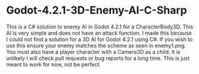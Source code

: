 # Godot-4.2.1-3D-Enemy-AI-C-Sharp
This is a C# solution to enemy AI in Godot 4.2.1 for a CharacterBody3D. This AI is very simple and does not have an attack function. 
I made this because I could not find a solution for a 3D AI for Godot 4.2.1 using C#.
If you wish to use this ensure your enemy matches the scheme as seen in enemy1.png.
You must also have a player character with a Camera3D as a child.
It is unlikely I will check pull requests or bug reports for a long time. This is just meant to work for now, not be perfect.
